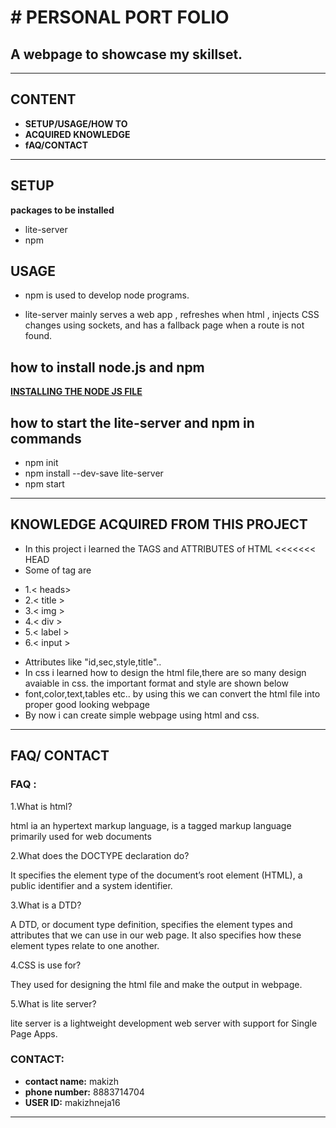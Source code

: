 # # PERSONAL PORT FOLIO

## A webpage to showcase my skillset.




***
## **CONTENT**
- **SETUP/USAGE/HOW TO**
- **ACQUIRED KNOWLEDGE**
- **fAQ/CONTACT**



---
## SETUP

**packages to be installed**
- lite-server
- npm

## USAGE
- npm is used to develop node programs.

- lite-server mainly serves a web app ,  refreshes when html , injects CSS changes using sockets, and has a fallback page when a route is not found.

## how to install node.js and npm 

  [**INSTALLING THE NODE JS FILE**](https://nodejs.org/en/download/)

## how to start the lite-server and npm in commands

- npm init
- npm install --dev-save lite-server
- npm start



---

## KNOWLEDGE ACQUIRED FROM THIS PROJECT
- In this project i learned the TAGS and ATTRIBUTES of HTML
<<<<<<< HEAD
- Some of tag are 
 + 1.< heads> 
 + 2.< title > 
 + 3.< img >
 + 4.< div > 
 + 5.< label >
 + 6.< input >

- Attributes like "id,sec,style,title"..
- In css i learned how to design the html file,there are so many design avaiable in css. the important format and style are shown below
- font,color,text,tables etc..
by using this we can convert the html file into proper good looking webpage
- By now i can create simple webpage using html and css.



---

## FAQ/ CONTACT

### FAQ :

1.What is html?

html ia an hypertext markup language, is a tagged markup language primarily used for web documents

2.What does the DOCTYPE declaration do?

It specifies the element type of the document’s root element (HTML), a public identifier and a system identifier.

3.What is a DTD?

A DTD, or document type definition, specifies the element types and attributes that we can use in our web page. It also specifies how these element types relate to one another.

4.CSS is use for?

They used for designing the html file and make the output in webpage.

5.What is lite server?

lite server is a lightweight development web server with support for Single Page Apps.

### CONTACT:

- **contact name:** makizh
- **phone number:** 8883714704
- **USER ID:** makizhneja16


---








